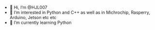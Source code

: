 - 👋 Hi, I’m @HJL007
- 👀 I’m interested in Python and C++ as well as in Michrochip, Rasperry, Arduino, Jetson etc etc
- 🌱 I’m currently learning Python

<!---
HJL007/HJL007 is a ✨ special ✨ repository because its `README.md` (this file) appears on your GitHub profile.
You can click the Preview link to take a look at your changes.
--->
